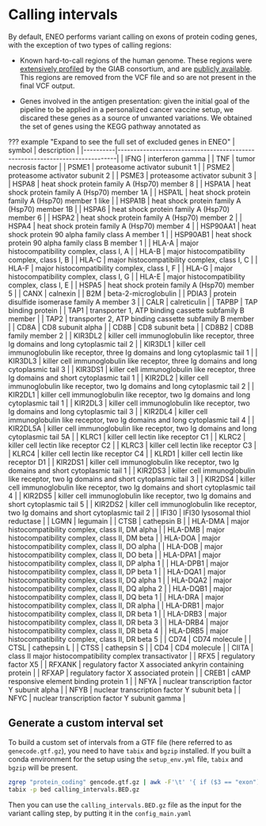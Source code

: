 # Calling intervals

By default, ENEO performs variant calling on exons of protein coding genes, with the exception of two types of calling regions:

- Known hard-to-call regions of the human genome. These regions were [extensively profiled](https://www.biorxiv.org/content/10.1101/2023.10.27.563846v1.full) by the GIAB consortium, and are [publicly available](https://ftp-trace.ncbi.nlm.nih.gov/ReferenceSamples/giab/release/genome-stratifications/v3.5/GRCh38@all/). This regions are removed from the VCF file and so are not present in the final VCF output.

- Genes involved in the antigen presentation: given the initial goal of the pipeline to be applied in a personalized cancer vaccine setup, we discared these genes as a source of unwanted variations. We obtained the set of genes using the KEGG pathway annotated as 

??? example "Expand to see the full set of excluded genes in ENEO"
    | symbol   | description                                                                 |
    |----------|-----------------------------------------------------------------------------|
    | IFNG     | interferon gamma                                                            |
    | TNF      | tumor necrosis factor                                                       |
    | PSME1    | proteasome activator subunit 1                                              |
    | PSME2    | proteasome activator subunit 2                                              |
    | PSME3    | proteasome activator subunit 3                                              |
    | HSPA8    | heat shock protein family A (Hsp70) member 8                                |
    | HSPA1A   | heat shock protein family A (Hsp70) member 1A                               |
    | HSPA1L   | heat shock protein family A (Hsp70) member 1 like                           |
    | HSPA1B   | heat shock protein family A (Hsp70) member 1B                               |
    | HSPA6    | heat shock protein family A (Hsp70) member 6                                |
    | HSPA2    | heat shock protein family A (Hsp70) member 2                                |
    | HSPA4    | heat shock protein family A (Hsp70) member 4                                |
    | HSP90AA1 | heat shock protein 90 alpha family class A member 1                         |
    | HSP90AB1 | heat shock protein 90 alpha family class B member 1                         |
    | HLA-A    | major histocompatibility complex, class I, A                                |
    | HLA-B    | major histocompatibility complex, class I, B                                |
    | HLA-C    | major histocompatibility complex, class I, C                                |
    | HLA-F    | major histocompatibility complex, class I, F                                |
    | HLA-G    | major histocompatibility complex, class I, G                                |
    | HLA-E    | major histocompatibility complex, class I, E                                |
    | HSPA5    | heat shock protein family A (Hsp70) member 5                                |
    | CANX     | calnexin                                                                    |
    | B2M      | beta-2-microglobulin                                                        |
    | PDIA3    | protein disulfide isomerase family A member 3                               |
    | CALR     | calreticulin                                                                |
    | TAPBP    | TAP binding protein                                                         |
    | TAP1     | transporter 1, ATP binding cassette subfamily B member                      |
    | TAP2     | transporter 2, ATP binding cassette subfamily B member                      |
    | CD8A     | CD8 subunit alpha                                                           |
    | CD8B     | CD8 subunit beta                                                            |
    | CD8B2    | CD8B family member 2                                                        |
    | KIR3DL2  | killer cell immunoglobulin like receptor, three Ig domains and long cytoplasmic tail 2 |
    | KIR3DL1  | killer cell immunoglobulin like receptor, three Ig domains and long cytoplasmic tail 1 |
    | KIR3DL3  | killer cell immunoglobulin like receptor, three Ig domains and long cytoplasmic tail 3 |
    | KIR3DS1  | killer cell immunoglobulin like receptor, three Ig domains and short cytoplasmic tail 1 |
    | KIR2DL2  | killer cell immunoglobulin like receptor, two Ig domains and long cytoplasmic tail 2 |
    | KIR2DL1  | killer cell immunoglobulin like receptor, two Ig domains and long cytoplasmic tail 1 |
    | KIR2DL3  | killer cell immunoglobulin like receptor, two Ig domains and long cytoplasmic tail 3 |
    | KIR2DL4  | killer cell immunoglobulin like receptor, two Ig domains and long cytoplasmic tail 4 |
    | KIR2DL5A | killer cell immunoglobulin like receptor, two Ig domains and long cytoplasmic tail 5A |
    | KLRC1    | killer cell lectin like receptor C1                                         |
    | KLRC2    | killer cell lectin like receptor C2                                         |
    | KLRC3    | killer cell lectin like receptor C3                                         |
    | KLRC4    | killer cell lectin like receptor C4                                         |
    | KLRD1    | killer cell lectin like receptor D1                                         |
    | KIR2DS1  | killer cell immunoglobulin like receptor, two Ig domains and short cytoplasmic tail 1 |
    | KIR2DS3  | killer cell immunoglobulin like receptor, two Ig domains and short cytoplasmic tail 3 |
    | KIR2DS4  | killer cell immunoglobulin like receptor, two Ig domains and short cytoplasmic tail 4 |
    | KIR2DS5  | killer cell immunoglobulin like receptor, two Ig domains and short cytoplasmic tail 5 |
    | KIR2DS2  | killer cell immunoglobulin like receptor, two Ig domains and short cytoplasmic tail 2 |
    | IFI30    | IFI30 lysosomal thiol reductase                                              |
    | LGMN     | legumain                                                                    |
    | CTSB     | cathepsin B                                                                 |
    | HLA-DMA  | major histocompatibility complex, class II, DM alpha                        |
    | HLA-DMB  | major histocompatibility complex, class II, DM beta                         |
    | HLA-DOA  | major histocompatibility complex, class II, DO alpha                        |
    | HLA-DOB  | major histocompatibility complex, class II, DO beta                         |
    | HLA-DPA1 | major histocompatibility complex, class II, DP alpha 1                      |
    | HLA-DPB1 | major histocompatibility complex, class II, DP beta 1                       |
    | HLA-DQA1 | major histocompatibility complex, class II, DQ alpha 1                      |
    | HLA-DQA2 | major histocompatibility complex, class II, DQ alpha 2                      |
    | HLA-DQB1 | major histocompatibility complex, class II, DQ beta 1                       |
    | HLA-DRA  | major histocompatibility complex, class II, DR alpha                        |
    | HLA-DRB1 | major histocompatibility complex, class II, DR beta 1                       |
    | HLA-DRB3 | major histocompatibility complex, class II, DR beta 3                       |
    | HLA-DRB4 | major histocompatibility complex, class II, DR beta 4                       |
    | HLA-DRB5 | major histocompatibility complex, class II, DR beta 5                       |
    | CD74     | CD74 molecule                                                               |
    | CTSL     | cathepsin L                                                                 |
    | CTSS     | cathepsin S                                                                 |
    | CD4      | CD4 molecule                                                                |
    | CIITA    | class II major histocompatibility complex transactivator                    |
    | RFX5     | regulatory factor X5                                                        |
    | RFXANK   | regulatory factor X associated ankyrin containing protein                   |
    | RFXAP    | regulatory factor X associated protein                                      |
    | CREB1    | cAMP responsive element binding protein 1                                   |
    | NFYA     | nuclear transcription factor Y subunit alpha                                |
    | NFYB     | nuclear transcription factor Y subunit beta                                 |
    | NFYC     | nuclear transcription factor Y subunit gamma                                | 

## Generate a custom interval set

To build a custom set of intervals from a GTF file (here referred to as `genecode.gtf.gz`), you need to have `tabix` and `bgzip` installed. If you built a conda environment for the setup using the `setup_env.yml` file, `tabix` and `bgzip` will be present.

```sh
zgrep "protein_coding" gencode.gtf.gz | awk -F'\t' '{ if ($3 == "exon") print $1, $2, $3}' OFS='\t' - | bgzip -c > calling_intervals.BED.gz &&\
tabix -p bed calling_intervals.BED.gz
```

Then you can use the `calling_intervals.BED.gz` file as the input for the variant calling step, by putting it in the `config_main.yaml`




